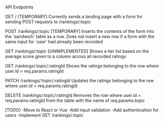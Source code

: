 API Endpoints

GET /
  [TEMPORARY] Currently sends a landing page with a form for sending POST requests to /rankings/:topic

POST /rankings/:topic
  [TEMPORARY] Inserts the contents of the form into the 'sandwich' table as a row. Does not insert a new row if a form with the same input for 'user' had already been recorded

GET /rankings/:topic
  [UNIMPLEMENTED] Shows a tier list based on the average score given to a column across all recorded ratings

GET /rankings/:topic/:ratingId
  Shows the ratings belonging to the row where user.id = req.params.ratingId

PATCH /rankings/:topic/:ratingId
  Updates the ratings belonging to the row where user.id = req.params.ratingId

DELETE /rankings/:topic/:ratingId
  Removes the row where user.id = req.params.ratingId from the table with the name of req.params.topic

[TODO]
  -Move to React or Vue
  -Add input validation
  -Add authentication for users
  -Implement GET /rankings/:topic